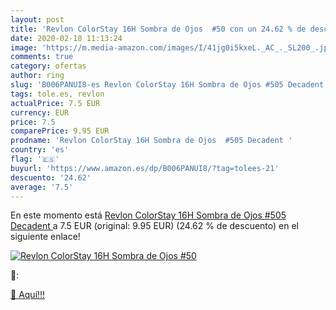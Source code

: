 ```yaml
---
layout: post
title: 'Revlon ColorStay 16H Sombra de Ojos  #50 con un 24.62 % de descuento'
date: 2020-02-18 11:13:24
image: 'https://m.media-amazon.com/images/I/41jg0i5kxeL._AC_._SL200_.jpg'
comments: true
category: ofertas
author: ring
slug: 'B006PANUI8-es Revlon ColorStay 16H Sombra de Ojos #505 Decadent'
tags: tole.es, revlon
actualPrice: 7.5 EUR
currency: EUR
price: 7.5
comparePrice: 9.95 EUR
prodname: 'Revlon ColorStay 16H Sombra de Ojos  #505 Decadent '
country: 'es'
flag: '🇪🇸'
buyurl: 'https://www.amazon.es/dp/B006PANUI8/?tag=tolees-21'
descuento: '24.62'
average: '7.5'
---
```


En este momento está [Revlon ColorStay 16H Sombra de Ojos  #505 Decadent ](https://www.amazon.es/dp/B006PANUI8/?tag=tolees-21) a 7.5 EUR (original: 9.95 EUR) (24.62 %  de descuento) en el siguiente enlace!

[![Revlon ColorStay 16H Sombra de Ojos  #50](https://m.media-amazon.com/images/I/41jg0i5kxeL._AC_._SL200_.jpg)](https://www.amazon.es/dp/B006PANUI8/?tag=tolees-21)

🔎:


[🛒 Aquí!!!](https://www.amazon.es/dp/B006PANUI8/?tag=tolees-21)
